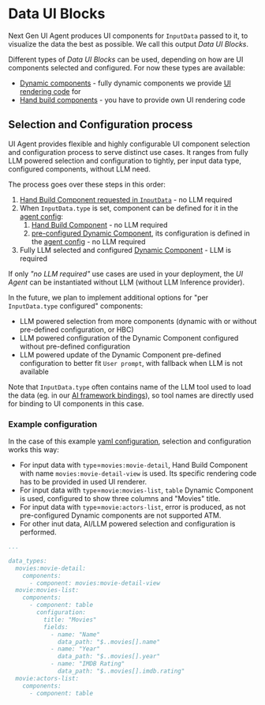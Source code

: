 # Data UI Blocks

Next Gen UI Agent produces UI components for `InputData` passed to it, to visualize the data the best as possible. We call this output *Data UI Blocks*.

Different types of *Data UI Blocks* can be used, depending on how are UI components selected and configured. For now these types are available:

* [Dynamic components](dynamic_components.md) - fully dynamic components we provide [UI rendering code](../renderer/index.md) for
* [Hand build components](hand_build_components.md) - you have to provide own UI rendering code


## Selection and Configuration process

UI Agent provides flexible and highly configurable UI component selection and configuration process to serve distinct use cases.
It ranges from fully LLM powered selection and configuration to tightly, per input data type, configured components, without LLM need.

The process goes over these steps in this order:

1. [Hand Build Component requested in `InputData`](./hand_build_components.md#requested-in-inputdatahand_build_component_type) - no LLM required
2. When `InputData.type` is set, component can be defined for it in the [agent config](../configuration.md#components-listagentconfigcomponent-optional):
      1. [Hand Build Component](./hand_build_components.md#mapping-from-inputdatatype) - no LLM required
      2. [pre-configured Dynamic Component](./dynamic_components.md), its configuration is 
          defined in the [agent config](../configuration.md#configuration-agentconfigdynamiccomponentconfiguration-optional) - no LLM required
3. Fully LLM selected and configured [Dynamic Component](./dynamic_components.md) - LLM is required

If only *"no LLM required"* use cases are used in your deployment, the *UI Agent* can be instantiated without LLM (without LLM Inference provider).

In the future, we plan to implement additional options for "per `InputData.type` configured" components:

* LLM powered selection from more components (dynamic with or without pre-defined configuration, or HBC)
* LLM powered configuration of the Dynamic Component configured without pre-defined configuration
* LLM powered update of the Dynamic Component pre-defined configuration to better fit `User prompt`, with fallback when LLM is not available

Note that `InputData.type` often contains name of the LLM tool used to load the data (eg. in our [AI framework bindings](../ai_apps_binding/index.md)), 
so tool names are directly used for binding to UI components in this case.

### Example configuration

In the case of this example [yaml configuration](../configuration.md#yaml-configuration), selection and configuration works this way:

* For input data with `type`=`movies:movie-detail`, Hand Build Component with name `movies:movie-detail-view` is used. Its specific 
  rendering code has to be provided in used UI renderer.
* For input data with `type`=`movie:movies-list`, `table` Dynamic Component is used, configured to show three columns and "Movies" title.
* For input data with `type`=`movie:actors-list`, error is produced, as not pre-configured Dynamic components are not supported ATM.
* For other inut data, AI/LLM powered selection and configuration is performed.

```yaml
...

data_types:
  movies:movie-detail:
    components:
      - component: movies:movie-detail-view
  movie:movies-list:
    components:
      - component: table
        configuration:
          title: "Movies"
          fields:
            - name: "Name"
              data_path: "$..movies[].name"
            - name: "Year"
              data_path: "$..movies[].year"
            - name: "IMDB Rating"
              data_path: "$..movies[].imdb.rating"
  movie:actors-list:
    components:
      - component: table

```


